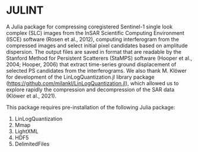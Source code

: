 # JULINT
A Julia package for compressing coregistered Sentinel-1 single look complex (SLC) images from the InSAR Scientific Computing Environment (ISCE) software (Rosen et al., 2012), computing interferogram from the compressed images and select initial pixel candidates based on amplitude dispersion. The output files are saved in format that are readable by the Stanford Method for Persistent Scatterers (StaMPS) software (Hooper et al., 2004; Hooper, 2006) that extract time-series ground displacement of selected PS candidates from the interferograms. We also thank M. Klöwer for development of the LinLogQuantization.jl library package (https://github.com/milankl/LinLogQuantization.jl), which allowed us to explore rapidly the compression and decompression of the SAR data (Klöwer et al., 2021).

This package requires pre-installation of the following Julia package:
1. LinLogQuantization
2. Mmap
3. LightXML
4. HDF5
5. DelimitedFiles
